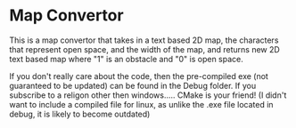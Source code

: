 # Map Convertor
This is a map convertor that takes in a text based 2D map, the characters that represent open space, and the width of the map, and returns new 2D text based map where "1" is an obstacle and "0" is open space.

If you don't really care about the code, then the pre-compiled exe (not guaranteed to be updated) can be found in the Debug folder. If you subscribe to a religon other then windows..... CMake is your friend! (I didn't want to include a compiled file for linux, as unlike the .exe file located in debug, it is likely to become outdated)
